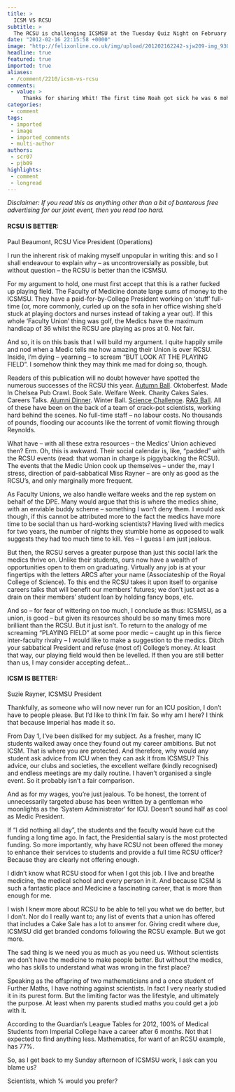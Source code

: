 ```yaml
---
title: >
  ICSM VS RCSU
subtitle: >
  The RCSU is challenging ICSMSU at the Tuesday Quiz Night on February 28 in FiveSixEight. Ahead of this, the Comment pages of Felix are taken over to see which is better.
date: "2012-02-16 22:15:58 +0000"
image: "http://felixonline.co.uk/img/upload/201202162242-sjw209-img_9303.jpg"
headline: true
featured: true
imported: true
aliases:
 - /comment/2210/icsm-vs-rcsu
comments:
 - value: >
     Thanks for sharing Whit! The first time Noah got sick he was 6 mohnts old, and I rushed him to Riverside Hospital! lol, They gently sent me home and told me to call my pediatrician.Sivan just recently has been saying her back hurts for no reason, after an xray, ultrasound and blood work, she's fine. But that week of testing and holding my breath? Forget it. I have a whole new found thankfulness in my children's health.,Thanks for sharing Whit! The first time Noah got sick he was 6 mohnts old, and I rushed him to Riverside Hospital! lol, They gently sent me home and told me to call my pediatrician.Sivan just recently has been saying her back hurts for no reason, after an xray, ultrasound and blood work, she's fine. But that week of testing and holding my breath? Forget it. I have a whole new found thankfulness in my children's health.,When Craig was in 3rd grade he had a syncope <a href="http://ihdsyyel.com">epoisde</a> like u have describe. Scary indeed and then the vagueness of the explainations and the cos
categories:
 - comment
tags:
 - imported
 - image
 - imported_comments
 - multi-author
authors:
 - scr07
 - pjb09
highlights:
 - comment
 - longread
---
```


_Disclaimer: If you read this as anything other than a bit of banterous free advertising for our joint event, then you read too hard._

####  RCSU IS BETTER:
 Paul Beaumont, RCSU Vice President (Operations)

I run the inherent risk of making myself unpopular in writing this: and so I shall endeavour to explain why – as uncontroversially as possible, but without question – the RCSU is better than the ICSMSU.

For my argument to hold, one must first accept that this is a rather fucked up playing field. The Faculty of Medicine donate large sums of money to the ICSMSU. They have a paid-for-by-College President working on ‘stuff’ full-time (or, more commonly, curled up on the sofa in her office wishing she’d stuck at playing doctors and nurses instead of taking a year out). If this whole ‘Faculty Union’ thing was golf, the Medics have the maximum handicap of 36 whilst the RCSU are playing as pros at 0. Not fair.

And so, it is on this basis that I will build my argument. I quite happily smile and nod when a Medic tells me how amazing their Union is over RCSU. Inside, I’m dying – yearning – to scream “BUT LOOK AT THE PLAYING FIELD”. I somehow think they may think me mad for doing so, though.

Readers of this publication will no doubt however have spotted the numerous successes of the RCSU this year. [Autumn Ball](http://felixonline.co.uk/news/1501/rcsu-autumn-ball-a-hit-for-freshers/). Oktoberfest. Made In Chelsea Pub Crawl. Book Sale. Welfare Week. Charity Cakes Sales. Careers Talks. [Alumni Dinner](http://felixonline.co.uk/news/1896/science-challenge-winners-announced/). Winter Ball. [Science Challenge](http://felixonline.co.uk/news/2034/rcsu-launches-science-challenge-2012/). [RAG Ball](http://felixonline.co.uk/news/2081/unexpected-guest-at-rcsu-ball/). All of these have been on the back of a team of crack-pot scientists, working hard behind the scenes. No full-time staff – no labour costs. No thousands of pounds, flooding our accounts like the torrent of vomit flowing through Reynolds.

What have – with all these extra resources – the Medics’ Union achieved then? Erm. Oh, this is awkward. Their social calendar is, like, “padded” with the RCSU events (read: that woman in charge is piggybacking the RCSU). The events that the Medic Union cook up themselves – under the, may I stress, direction of paid-sabbatical Miss Rayner – are only as good as the RCSU’s, and only marginally more frequent.

As Faculty Unions, we also handle welfare weeks and the rep system on behalf of the DPE. Many would argue that this is where the medics shine, with an enviable buddy scheme – something I won’t deny them. I would ask though, if this cannot be attributed more to the fact the medics have more time to be social than us hard-working scientists? Having lived with medics for two years, the number of nights they stumble home as opposed to walk suggests they had too much time to kill. Yes – I guess I am just jealous.

But then, the RCSU serves a greater purpose than just this social lark the medics thrive on. Unlike their students, ours now have a wealth of opportunities open to them on graduating. Virtually any job is at your fingertips with the letters ARCS after your name (Associateship of the Royal College of Science). To this end the RCSU takes it upon itself to organise careers talks that will benefit our members’ futures; we don’t just act as a drain on their members’ student loan by holding fancy bops, etc.

And so – for fear of wittering on too much, I conclude as thus: ICSMSU, as a union, is good – but given its resources should be so many times more brilliant than the RCSU. But it just isn’t. To return to the analogy of me screaming “PLAYING FIELD” at some poor medic – caught up in this fierce inter-faculty rivalry – I would like to make a suggestion to the medics. Ditch your sabbatical President and refuse (most of) College’s money. At least that way, our playing field would then be levelled. If then you are still better than us, I may consider accepting defeat...

####  ICSM IS BETTER:
 Suzie Rayner, ICSMSU President

Thankfully, as someone who will now never run for an ICU position, I don’t have to people please. But I’d like to think I’m fair. So why am I here? I think that because Imperial has made it so.

From Day 1, I’ve been disliked for my subject. As a fresher, many IC students walked away once they found out my career ambitions. But not ICSM. That is where you are protected. And therefore, why would any student ask advice from ICU when they can ask it from ICSMSU? This advice, our clubs and societies, the excellent welfare (kindly recognised) and endless meetings are my daily routine. I haven’t organised a single event. So it probably isn’t a fair comparison.

And as for my wages, you’re just jealous. To be honest, the torrent of unnecessarily targeted abuse has been written by a gentleman who moonlights as the ‘System Administrator’ for ICU. Doesn’t sound half as cool as Medic President.

If “I did nothing all day”, the students and the faculty would have cut the funding a long time ago. In fact, the Presidential salary is the most protected funding. So more importantly, why have RCSU not been offered the money to enhance their services to students and provide a full time RCSU officer? Because they are clearly not offering enough.

I didn’t know what RCSU stood for when I got this job. I live and breathe medicine, the medical school and every person in it. And because ICSM is such a fantastic place and Medicine a fascinating career, that is more than enough for me.

I wish I knew more about RCSU to be able to tell you what we do better, but I don’t. Nor do I really want to; any list of events that a union has offered that includes a Cake Sale has a lot to answer for. Giving credit where due, ICSMSU did get branded condoms following the RCSU example. But we got more.

The sad thing is we need you as much as you need us. Without scientists we don’t have the medicine to make people better. But without the medics, who has skills to understand what was wrong in the first place?

Speaking as the offspring of two mathematicians and a once student of Further Maths, I have nothing against scientists. In fact I very nearly studied it in its purest form. But the limiting factor was the lifestyle, and ultimately the purpose. At least when my parents studied maths you could get a job with it.

According to the Guardian’s League Tables for 2012, 100% of Medical Students from Imperial College have a career after 6 months. Not that I expected to find anything less. Mathematics, for want of an RCSU example, has 77%.

So, as I get back to my Sunday afternoon of ICSMSU work, I ask can you blame us?

Scientists, which % would you prefer?
